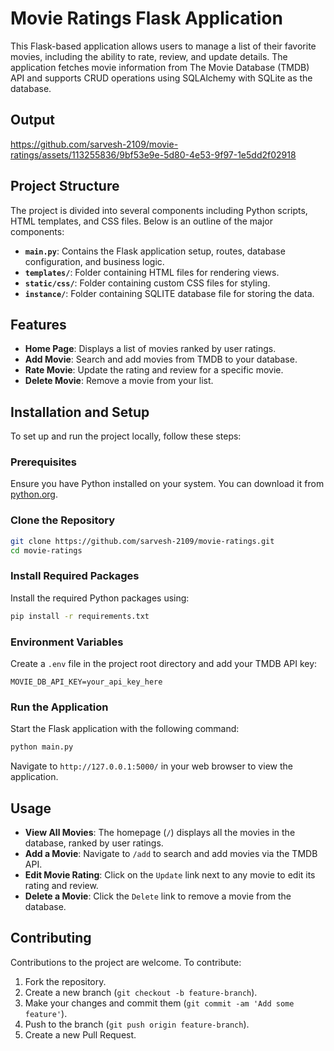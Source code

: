 # Movie Ratings Flask Application

This Flask-based application allows users to manage a list of their favorite movies, including the ability to rate, review, and update details. The application fetches movie information from The Movie Database (TMDB) API and supports CRUD operations using SQLAlchemy with SQLite as the database.

## Output


https://github.com/sarvesh-2109/movie-ratings/assets/113255836/9bf53e9e-5d80-4e53-9f97-1e5dd2f02918



## Project Structure

The project is divided into several components including Python scripts, HTML templates, and CSS files. Below is an outline of the major components:

- **`main.py`**: Contains the Flask application setup, routes, database configuration, and business logic.
- **`templates/`**: Folder containing HTML files for rendering views.
- **`static/css/`**: Folder containing custom CSS files for styling.
- **`instance/`**: Folder containing SQLITE database file for storing the data.

## Features

- **Home Page**: Displays a list of movies ranked by user ratings.
- **Add Movie**: Search and add movies from TMDB to your database.
- **Rate Movie**: Update the rating and review for a specific movie.
- **Delete Movie**: Remove a movie from your list.

## Installation and Setup

To set up and run the project locally, follow these steps:

### Prerequisites

Ensure you have Python installed on your system. You can download it from [python.org](https://www.python.org/).

### Clone the Repository

```bash
git clone https://github.com/sarvesh-2109/movie-ratings.git
cd movie-ratings
```

### Install Required Packages

Install the required Python packages using:

```bash
pip install -r requirements.txt
```

### Environment Variables

Create a `.env` file in the project root directory and add your TMDB API key:

```plaintext
MOVIE_DB_API_KEY=your_api_key_here
```

### Run the Application

Start the Flask application with the following command:

```bash
python main.py
```

Navigate to `http://127.0.0.1:5000/` in your web browser to view the application.

## Usage

- **View All Movies**: The homepage (`/`) displays all the movies in the database, ranked by user ratings.
- **Add a Movie**: Navigate to `/add` to search and add movies via the TMDB API.
- **Edit Movie Rating**: Click on the `Update` link next to any movie to edit its rating and review.
- **Delete a Movie**: Click the `Delete` link to remove a movie from the database.

## Contributing

Contributions to the project are welcome. To contribute:

1. Fork the repository.
2. Create a new branch (`git checkout -b feature-branch`).
3. Make your changes and commit them (`git commit -am 'Add some feature'`).
4. Push to the branch (`git push origin feature-branch`).
5. Create a new Pull Request.

